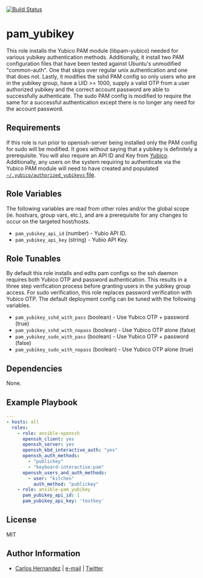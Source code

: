[![Build Status](https://travis-ci.org/hurricanehrndz/ansible-pam_yubikey.svg?branch=master)](https://travis-ci.org/hurricanehrndz/ansible-pam_yubikey)

pam_yubikey
=========

This role installs the Yubico PAM module (libpam-yubico) needed for various
yubikey authentication methods.  Additionally, it install two PAM configuration
files that have been tested against Ubuntu's unmodified "common-auth". One that
skips over regular unix authentication and one that does not. Lastly, it
modifies the sshd PAM config so only users who are in the yubikey group, have
a UID >= 1000, supply a valid OTP from a user authorized yubikey and the
correct account password are able to successfully authenticate.  The sudo PAM
config is modified to require the same for a successful authentication except
there is no longer any need for the account password.

Requirements
------------

If this role is run prior to openssh-server being installed only the PAM config
for sudo will be modified. It goes without saying that a yubikey is definitely
a prerequisite. You will also require an API ID and Key from [Yubico](https://upgrade.yubico.com/getapikey/).
Additionally, any users on the system requiring to authenticate via the Yubico
PAM module will need to have created and populated [`~/.yubico/authorized_yubikeys` file](https://developers.yubico.com/yubico-pam/Yubikey_and_SSH_via_PAM.html).

Role Variables
--------------

The following variables are read from other roles and/or the global scope (ie.
hostvars, group vars, etc.), and are a prerequisite for any changes to occur on
the targeted host/hosts.

* `pam_yubikey_api_id` (number) - Yubio API ID.
* `pam_yubikey_api_key` (string) - Yubio API Key.

Role Tunables
--------------

By default this role installs and edits pam configs so the ssh daemon requires
both Yubico OTP and password authentication. This results in a three step
verification process before granting users in the yubikey group access. For sudo
verification, this role replaces password verification with Yubico OTP. The
default deployment config can be tuned with the following variables.

* `pam_yubikey_sshd_with_pass` (boolean) - Use Yubico OTP + password (true)
* `pam_yubikey_sshd_with_nopass` (boolean) - Use Yubico OTP alone (false)
* `pam_yubikey_sudo_with_pass` (boolean) - Use Yubico OTP + password (false)
* `pam_yubikey_sudo_with_nopass` (boolean) - Use Yubico OTP alone (true)

Dependencies
------------

None.

Example Playbook
----------------

```yaml
---
- hosts: all
  roles:
    - role: ansible-openssh
      openssh_client: yes
      openssh_server: yes
      openssh_kbd_interactive_auth: "yes"
      openssh_auth_methods:
        - "publickey"
        - "keyboard-interactive:pam"
      openssh_users_and_auth_methods:
        - user: "kitchen"
          auth_method: "publickey"
    - role: ansible-pam_yubikey
      pam_yubikey_api_id: 1
      pam_yubikey_api_key: 'testkey'
```

License
-------

MIT

Author Information
------------------

* [Carlos Hernandez](https://github.com/hurricanehrndz) | [e-mail](mailto:carlos@techbyte.ca) | [Twitter](https://twitter.com/hurricanehrndz)
